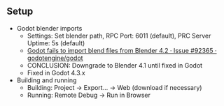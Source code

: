 ## Setup

- Godot blender imports
  - Settings: Set blender path, RPC Port: 6011 (default), PRC Server Uptime: 5s (default)
  - [Godot fails to import blend files from Blender 4.2 · Issue #92365 · godotengine/godot](https://github.com/godotengine/godot/issues/92365)
  - CONCLUSION: Downgrade to Blender 4.1 until fixed in Godot
  - Fixed in Godot 4.3.x
- Building and running
  - Building: Project -> Export... -> Web (download if necessary)
  - Running: Remote Debug -> Run in Browser
